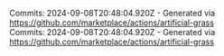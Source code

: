 Commits: 2024-09-08T20:48:04.920Z - Generated via https://github.com/marketplace/actions/artificial-grass
<br>
Commits: 2024-09-08T20:48:04.920Z - Generated via https://github.com/marketplace/actions/artificial-grass
<br>
